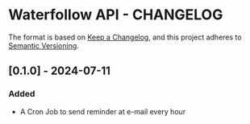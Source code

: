 # Waterfollow API - CHANGELOG

The format is based on [Keep a Changelog](https://keepachangelog.com/en/1.1.0/), and this project adheres to [Semantic Versioning](https://semver.org/spec/v2.0.0.html).

## [0.1.0] - 2024-07-11

### Added

- A Cron Job to send reminder at e-mail every hour

<!-- UNNECESSARY NOW
## Compare versions

- [v0.1.0](https://github.com/mateusjbarbosa/waterfollow/releases/tag/v0.1.0)
-->
